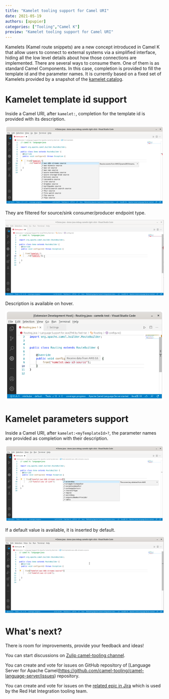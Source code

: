```yaml
---
title: "Kamelet tooling support for Camel URI"
date: 2021-05-19
authors: [apupier]
categories: ["Tooling","Camel K"]
preview: "Kamelet tooling support for Camel URI"
---
```


Kamelets (Kamel route snippets) are a new concept introduced in Camel K that allow users to connect to external systems via a simplified interface, hiding all the low level details about how those connections are implemented. There are several ways to consume them. One of them is as standard Camel Components. In this case, completion is provided to fill the template id and the parameter names. It is currently based on a fixed set of Kamelets provided by a snapshot of the [kamelet catalog](https://github.com/apache/camel-kamelets).



# Kamelet template id support

Inside a Camel URI, after `kamelet:`, completion for the template id is provided with its description.

![Template Id completion with description](./TemplateIdCompletionWithDescription.png)

They are filtered for source/sink consumer/producer endpoint type.

![source/sink consumer/producer endpoint type filtering on completion](./sinkSourceFilteringKameletCompletion.gif)

Description is available on hover.

![Description on hover of kamelet template id](./descriptionOnHover.png)

# Kamelet parameters support

Inside a Camel URI, after `kamelet:<myTemplateId>?`, the parameter names are provided as completion with their description.

![Template Parameter Completion With Description](./TemplateParameterCompletionWithDescription.png)

If a default value is available, it is inserted by default.

![Default value inserted when available on parameter completion](./completionKameletParameterWithDefaultValue.gif)


# What's next?

There is room for improvements, provide your feedback and ideas!

You can start discussions on [Zulip camel-tooling channel](https://camel.zulipchat.com/#narrow/stream/258729-camel-tooling).

You can create and vote for issues on GitHub repository of [Language Server for Apache Camel(https://github.com/camel-tooling/camel-language-server/issues) repository.

You can create and vote for issues on the [related epic in Jira](https://issues.redhat.com/browse/FUSETOOLS2-1074) which is used by the Red Hat Integration tooling team.

